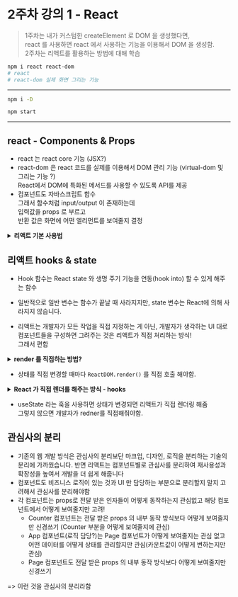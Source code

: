 # 2주차 강의 1 - React

> 1주차는 내가 커스텀한 createElement 로 DOM 을 생성했다면,  
> react 를 사용하면 react 에서 사용하는 기능을 이용해서 DOM 을 생성함.  
> 2주차는 리액트를 활용하는 방법에 대해 학습


```sh
npm i react react-dom
# react 
# react-dom 실제 화면 그리는 기능
```

---

```sh
npm i -D
```

```sh
npm start
```

---

## react - Components & Props
- react 는 react core 기능 (JSX?)
- react-dom 은 react 코드를 실제를 이용해서 DOM 관리 기능 (virtual-dom 및 그리는 기능 ?)  
  React에서 DOM에 특화된 메서드를 사용할 수 있도록 API를 제공
- 컴포넌트도 자바스크립트 함수  
  그래서 함수처럼 input/output 이 존재하는데   
  입력값을 props 로 부르고  
  반환 값은 화면에 어떤 엘리먼트를 보여줄지 결정

<details>
<summary><b>리액트 기본 사용법</b></summary>
<div markdown="1">

```jsx
/* @jsx React.createElement */

import React from 'react';
import ReactDOM from 'react-dom';

const Button = function ({ children }) {
  return (
    <button type="button">
      {children}
    </button>
  );
};

const Buttons = function () {
  return (
    <p>
      {[1, 2, 3].map((i) => (
        <Button key={i}>
          {i}
        </Button>
      ))}
    </p>
  );
};

const App = function () {
  return (
    <div>
      <p>Hello, world!</p>
      <p>HI!!</p>
      <Buttons />
    </div>
  );
};

ReactDOM.render(
  <App />,
  document.getElementById('app'),
);
```

</div>
</details>

## 리액트 hooks & state
- Hook 함수는 React state 와 생명 주기 기능을 연동(hook into) 할 수 있게 해주는 함수
-  일반적으로 일반 변수는 함수가 끝날 때 사라지지만, state 변수는 React에 의해 사라지지 않습니다.

- 리액트는 개발자가 모든 작업을 직접 지정하는 게 아닌, 개발자가 생각하는 UI 대로 컴포넌트들을 구성하면 그려주는 것은 리액트가 직접 처리하는 방식!  
그래서 편함

<details>
<summary><b>render 를 직접하는 방법?</b></summary>
<div markdown="1">

```jsx
/* @jsx React.createElement */

import React from 'react';
import ReactDOM from 'react-dom';

let count = 0;

function handleClick() {
  count += 1;
  render();
}

const Counter = function () {
  return (
    <button type="button" onClick={handleClick}>
      Click me!
      (
      {count}
      )
    </button>
  );
};

const App = function () {
  return (
    <div>
      <p>Hello, world!</p>
      <p>HI!!</p>
      <Counter />
    </div>
  );
};

function render() {
  ReactDOM.render(
    <App />,
    document.getElementById('app'),
  );
}

render();
```

</div>
</details>

- 상태를 직접 변경할 때마다 `ReactDOM.render()` 를 직접 호출 해야함.


<details>
<summary><b>React 가 직접 렌더를 해주는 방식 - hooks </b></summary>
<div markdown="1">

```jsx
/* @jsx React.createElement */

import React, { useState } from 'react';
import ReactDOM from 'react-dom';

const Counter = function () {
  const [state, setState] = useState({
    count: 0,
  });

  const { count } = state;

  function handleClick() {
    setState({
      count: count + 1,
    });
  }

  return (
    <button type="button" onClick={handleClick}>
      Click me!
      (
      {count}
      )
    </button>
  );
};

const App = function () {
  return (
    <div>
      <p>Hello, world!</p>
      <p>HI!!</p>
      <Counter />
    </div>
  );
};

ReactDOM.render(
  <App />,
  document.getElementById('app'),
);
```

</div>
</details>

- useState 라는 훅을 사용하면 상태가 변경되면 리액트가 직접 렌더링 해줌  
  그렇지 않으면 개발자가 redner를 직접해줘야함.

## 관심사의 분리
- 기존의 웹 개발 방식은 관심사의 분리보단 마크업, 디자인, 로직을 분리하는 기술의 분리에 가까웠습니다. 반면 리액트는 컴포넌트별로 관심사를 분리하여 재사용성과 확장성을 높여서 개발을 더 쉽게 해줍니다
- 컴포넌트도 비즈니스 로직이 있는 것과 UI 만 담당하는 부분으로 분리할지 말지 고려해서 관심사를 분리해야함
- 각 컴포넌트는 props로 전달 받은 인자들이 어떻게 동작하는지 관심없고 해당 컴포넌트에서 어떻게 보여줄지만 고려!  
  - Counter 컴포넌트는 전달 받은 props 의 내부 동작 방식보다 어떻게 보여줄지만 신경쓰기 (Counter 부분을 어떻게 보여줄지에 관심)
  - App 컴포넌트(로직 담당?)는 Page 컴포넌트가 어떻게 보여줄지는 관심 없고 어떤 데이터를 어떻게 상태를 관리할지만 관심(카운트값이 어떻게 변하는지만 관심)  
  - Page 컴포넌트도 전달 받은 props 의 내부 동작 방식보다 어떻게 보여줄지만 신경쓰기  


=> 이런 것을 관심사의 분리라함
